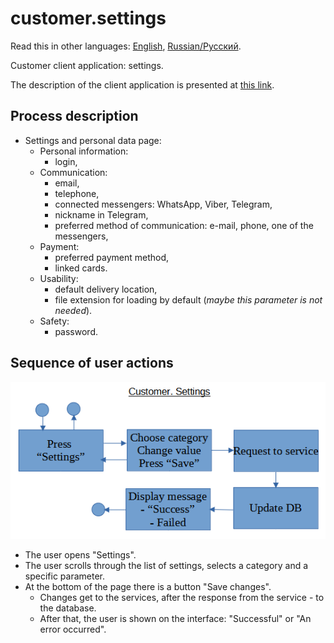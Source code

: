 # customer.settings 

Read this in other languages: [English](customer.settings.md), [Russian/Русский](customer.settings.ru.md). 

Customer client application: settings.

The description of the client application is presented at [this link](../customerclient.md).

## Process description

- Settings and personal data page:
    - Personal information:
        - login,
    - Communication:
        - email,
        - telephone,
        - connected messengers: WhatsApp, Viber, Telegram,
        - nickname in Telegram,
        - preferred method of communication: e-mail, phone, one of the messengers,
    - Payment:
        - preferred payment method,
        - linked cards.
    - Usability:
        - default delivery location,
        - file extension for loading by default (*maybe this parameter is not needed*).
    - Safety:
        - password.

## Sequence of user actions

![customer.settings](../../img/customer.settings.png)

- The user opens "Settings".
- The user scrolls through the list of settings, selects a category and a specific parameter.
- At the bottom of the page there is a button "Save changes".
    - Changes get to the services, after the response from the service - to the database.
    - After that, the user is shown on the interface: "Successful" or "An error occurred".
